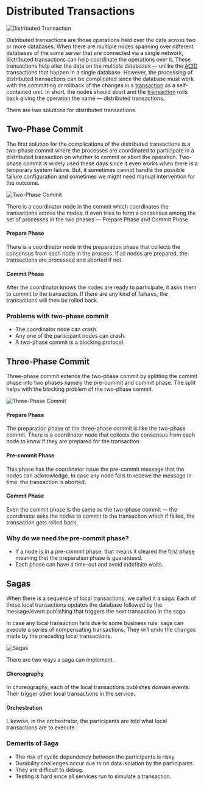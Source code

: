# Distributed Transactions

![Distributed Transaction](https://miro.medium.com/v2/resize:fit:1100/format:webp/1*mC4Z4yqO3zHiWvnaXz8t9A.jpeg)

Distributed transactions are those operations held over the data across two or more databases. When there are multiple nodes spanning over different databases of the same server that are connected via a single network, distributed transactions can help coordinate the operations over it. These transactions help alter the data on the multiple databases — unlike the [ACID](https://github.com/pragyaasapkota/System-Design-Concepts/tree/master/Databases/Relational%20Database) transactions that happen in a single database. However, the processing of distributed transactions can be complicated since the database must work with the committing or rollback of the changes in a [transaction](https://github.com/pragyaasapkota/System-Design-Concepts/tree/master/Transactions) as a self-contained unit. In short, the nodes should abort and the [transaction](https://github.com/pragyaasapkota/System-Design-Concepts/tree/master/Transactions) rolls back giving the operation the name — distributed transactions.

There are two solutions for distributed transactions.

## Two-Phase Commit

The first solution for the complications of the distributed transactions is a two-phase commit where the processes are coordinated to participate in a distributed transaction on whether to commit or abort the operation. Two-phase commit is widely used these days since it even works when there is a temporary system failure. But, it sometimes cannot handle the possible failure configuration and sometimes we might need manual intervention for the outcome.

![Two-Phase Commit](https://miro.medium.com/v2/resize:fit:1100/format:webp/1*5heQ0FxA2CyO3Xwt3jo4Jg.jpeg)

There is a coordinator node in the commit which coordinates the transactions across the nodes. It even tries to form a consensus among the set of processes in the two phases — Prepare Phase and Commit Phase.

#### Prepare Phase

There is a coordinator node in the preparation phase that collects the consensus from each node in the process. If all nodes are prepared, the transactions are processed and aborted if not.

#### Commit Phase

After the coordinator knows the nodes are ready to participate, it asks them to commit to the transaction. If there are any kind of failures, the transactions will then be rolled back.

### Problems with two-phase commit

- The coordinator node can crash.
- Any one of the participant nodes can crash.
- A two-phase commit is a blocking protocol.

## Three-Phase Commit

Three-phase commit extends the two-phase commit by splitting the commit phase into two phases namely the pre-commit and commit phase. The split helps with the blocking problem of the two-phase commit.

![Three-Phase Commit](https://miro.medium.com/v2/resize:fit:1100/format:webp/1*ijST1tasK0-VEUpaYFBVig.jpeg)

#### Prepare Phase

The preparation phase of the three-phase commit is like the two-phase commit. There is a coordinator node that collects the consensus from each node to know if they are prepared for the transaction.

#### Pre-commit Phase

This phase has the coordinator issue the pre-commit message that the nodes can acknowledge. In case any node fails to receive the message in time, the transaction is aborted.

#### Commit Phase

Even the commit phase is the same as the two-phase commit — the coordinator asks the nodes to commit to the transaction which if failed, the transaction gets rolled back.

### Why do we need the pre-commit phase?

- If a node is in a pre-commit phase, that means it cleared the first phase meaning that the preparation phase is guaranteed.
- Each phase can have a time-out and avoid indefinite waits.

## Sagas

When there is a sequence of local transactions, we called it a saga. Each of these local transactions updates the database followed by the message/event publishing that triggers the next transaction in the saga.

In case any local transaction fails due to some business rule, saga can execute a series of compensating transactions. They will undo the changes made by the preceding local transactions.

![Sagas](https://miro.medium.com/v2/resize:fit:1100/format:webp/1*kZoD98fiNngo0hPFR49glw.jpeg)

There are two ways a saga can implement.

#### Choreography

In choreography, each of the local transactions publishes domain events. Their trigger other local transactions in the service.

#### Orchestration

Likewise, in the orchestrator, the participants are told what local transactions are to execute.

### Demerits of Saga

- The risk of cyclic dependency between the participants is risky.
- Durability challenges occur due to no data isolation by the participants.
- They are difficult to debug.
- Testing is hard since all services run to simulate a transaction.
